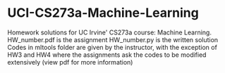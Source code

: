 # UCI-CS273a-Machine-Learning

Homework solutions for UC Irvine' CS273a course: Machine Learning.
HW_number.pdf is the assignment
HW_number.py is the written solution
Codes in mltools folder are given by the instructor, with the exception of HW3 and HW4 where the assignments ask the codes to be modified extensively (view pdf for more information)
